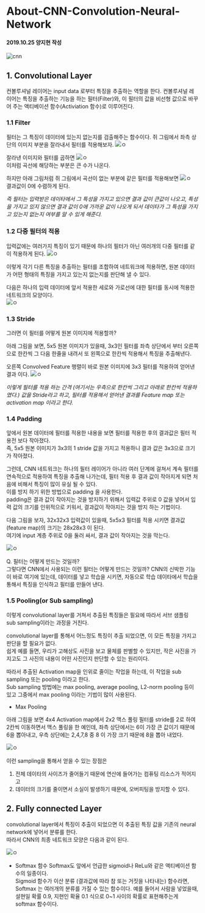 # About-CNN-Convolution-Neural-Network
#### 2019.10.25 양지현 작성

![cnn](https://t1.daumcdn.net/cfile/tistory/213C6141583ED6AB0A)

## 1. Convolutional Layer
컨볼루셔널 레이어는 input data 로부터 특징을 추출하는 역할을 한다.
컨볼루셔널 레이어는 특징을 추출하는 기능을 하는 필터(Filter)와, 이 필터의 값을 비선형 값으로 바꾸어 주는 액티베이션 함수(Activiation 함수)로 이루어진다.

### 1.1 Filter  
필터는 그 특징이 데이터에 있는지 없는지를 검출해주는 함수이다.
쥐 그림에서 좌측 상단의 이미지 부분을 잘라내서 필터를 적용해보자.
![ㅇ](https://t1.daumcdn.net/cfile/tistory/224E1641583ED6AC34)

잘라낸 이미지와 필터를 곱하면
![ㅇ](https://t1.daumcdn.net/cfile/tistory/237FE245583ED70A27)  
이처럼 곡선에 해당하는 부분은 큰 수가 나온다.

하지만 아래 그림처럼 쥐 그림에서 곡선이 없는 부분에 같은 필터를 적용해보면
![ㅇ](https://t1.daumcdn.net/cfile/tistory/2723C841583ED6AC23)  
결과값이 0에 수렴하게 된다.

*즉 필터는 입력받은 데이타에서 그 특성을 가지고 있으면 결과 값이 큰값이 나오고, 특성을 가지고 있지 않으면 결과 값이 0에 가까운 값이 나오게 되서 데이타가 그 특성을 가지고 있는지 없는지 여부를 알 수 있게 해준다.*

### 1.2 다중 필터의 적용  
입력값에는 여러가지 특징이 있기 때문에 하나의 필터가 아닌 여러개의 다중 필터를 같이 적용하게 된다. 
![ㅇ](https://t1.daumcdn.net/cfile/tistory/221BE141583ED6AD1A)  

이렇게 각기 다른 특징을 추출하는 필터를 조합하여 네트워크에 적용하면, 원본 데이터가 어떤 형태의 특징을 가지고 있는지 없는지를 판단해 낼 수 있다.  

다음은 하나의 입력 데이터에 앞서 적용한 세로와 가로선에 대한 필터를 동시에 적용한 네트워크의 모양이다.  
![ㅇ](https://t1.daumcdn.net/cfile/tistory/2739D541583ED6AD2B)

### 1.3 Stride  
그러면 이 필터를 어떻게 원본 이미지에 적용할까? 

아래 그림을 보면, 5x5 원본 이미지가 있을때, 3x3인 필터를 좌측 상단에서 부터 오른쪽으로 한칸씩 그 다음 한줄을 내려서 또 왼쪽으로 한칸씩 적용해서 특징을 추출해낸다.  

오른쪽 Convolved Feature 행렬이 바로 원본 이미지에 3x3 필터를 적용하여 얻어낸 결과 이다.
![ㅇ](https://t1.daumcdn.net/cfile/tistory/210B0A39583EDBBB05)

*이렇게 필터를 적용 하는 간격 (여기서는 우측으로 한칸씩 그리고 아래로 한칸씩 적용하였다.) 값을 Stride라고 하고, 필터를 적용해서 얻어낸 결과를 Feature map 또는 activation map 이라고 한다.*


### 1.4 Padding  
앞에서 원본 데이터에 필터를 적용한 내용을 보면 필터를 적용한 후의 결과값은 필터 적용전 보다 작아졌다.  
즉, 5x5 원본 이미지가 3x3의 1 stride 값을 가지고 적용하니 결과 값은 3x3으로 크기가 작아졌다.  

그런데, CNN 네트워크는 하나의 필터 레이어가 아니라 여러 단계에 걸쳐서 계속 필터를 연속적으로 적용하여 특징을 추출해 나가는데, 필터 적용 후 결과 값이 작아지게 되면 처음에 비해서 특징이 많이 유실 될 수 있다.   
이를 방지 하기 위한 방법으로 padding 을 사용한다.  
padding은 결과 값이 작아지는 것을 방지하기 위해서 입력값 주위로 0 값을 넣어서 입력 값의 크기를 인위적으로 키워서, 결과값이 작아지는 것을 방지 하는 기법이다.  


다음 그림을 보자, 32x32x3 입력값이 있을때, 5x5x3 필터를 적용 시키면 결과값 (feature map)의 크기는 28x28x3 이 된다.  
여기에 input 계층 주위로 0을 둘러 싸서, 결과 값이 작아지는 것을 막는다.  

![ㅇ](https://t1.daumcdn.net/cfile/tistory/23083C43583ED7621D)


Q. 필터는 어떻게 만드는 것일까?  
그렇다면 CNN에서 사용되는 이런 필터는 어떻게 만드는 것일까? CNN의 신박한 기능이 바로 여기에 있는데, 데이터를 넣고 학습을 시키면, 자동으로 학습 데이타에서 학습을 통해서 특징을 인식하고 필터를 만들어 낸다.


### 1.5 Pooling(or Sub sampling)  
이렇게 convolutional layer를 거쳐서 추출된 특징들은 필요에 따라서 서브 샘플링 sub sampling이라는 과정을 거친다.  

convolutional layer를 통해서 어느정도 특징이 추출 되었으면, 이 모든 특징을 가지고 판단을 할 필요가 없다.  
쉽게 예를 들면, 우리가 고해상도 사진을 보고 물체를 판별할 수 있지만, 작은 사진을 가지고도 그 사진의 내용이 어떤 사진인지 판단할 수 있는 원리이다.  

따라서 추출된 Activation map을 인위로 줄이는 작업을 하는데, 이 작업을 sub sampling 또는 pooling 이라고 한다.  
Sub sampling 방법에는 max pooling, average pooling, L2-norm pooling 등이 있고 그중에서 max pooling 이라는 기법이 많이 사용된다. 

* Max Pooling

아래 그림을 보면 4x4 Activation map에서 2x2 맥스 풀링 필터를 stride를 2로 하여 2칸씩 이동하면서 맥스 풀링을 한 예인데, 좌측 상단에서는 6이 가장 큰 값이기 때문에 6을 뽑아내고, 우측 상단에는 2,4,7,8 중 8 이 가장 크기 때문에 8을 뽑아 내었다.

![ㅇ](https://t1.daumcdn.net/cfile/tistory/2121E641583ED6AF23)

이런 sampling을 통해서 얻을 수 있는 장점은
1. 전체 데이타의 사이즈가 줄어들기 때문에 연산에 들어가는 컴퓨팅 리소스가 적어지고
2. 데이터의 크기를 줄이면서 소실이 발생하기 때문에, 오버피팅을 방지할 수 있다.


## 2. Fully connected Layer
convolutional layer에서 특징이 추출이 되었으면 이 추출된 특징 값을 기존의 neural network에 넣어서 분류를 한다.  
따라서 CNN의 최종 네트워크 모양은 다음과 같이 된다.

![ㅇ](https://t1.daumcdn.net/cfile/tistory/23630641583ED6B01E)

* Softmax 함수
Softmax도 앞에서 언급한 sigmoid나 ReLu와 같은 액티베이션 함수의 일종이다.  
Sigmoid 함수가 이산 분류 (결과값에 따라 참 또는 거짓을 나타내는) 함수라면, Softmax 는 여러개의 분류를 가질 수 있는 함수이다.
예를 들어서 사람을 넣었을때, 설현일 확률 0.9, 지현인 확율 0.1 식으로 0~1 사이의 확률로 표현해주는게 softmax 함수이다. 

